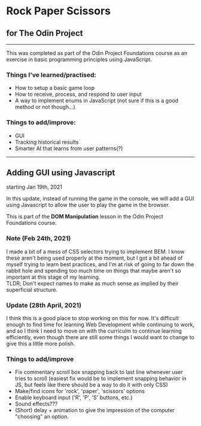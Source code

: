 # Rock Paper Scissors

## for The Odin Project

---

This was completed as part of the Odin Project Foundations course as an exercise in basic programming principles using JavaScript.

### Things I've learned/practised:
- How to setup a basic game loop
- How to receive, process, and respond to user input
- A way to implement enums in JavaScript (not sure if this is a good method or not though...)

### Things to add/improve:
- GUI
- Tracking historical results
- Smarter AI that learns from user patterns(?)

---

## Adding GUI using Javascript
starting Jan 19th, 2021

In this update, instead of running the game in the console, we will add a GUI using Javascript to allow the user to play the game in the browser.

This is part of the **DOM Manipulation** lesson in the Odin Project Foundations course.

### Note (Feb 24th, 2021)
I made a bit of a mess of CSS selectors trying to implement BEM. I know these aren't being used properly at the moment, but I got a bit ahead of myself trying to learn best practices, and I'm at risk of going to far down the rabbit hole and spending too much time on things that maybe aren't so important at this stage of my learning.\
TLDR; Don't expect names to make as much sense as implied by their superficial structure.

### Update (28th April, 2021)
I think this is a good place to stop working on this for now. It's difficult enough to find time for learning Web Development while continuing to work, and so I think I need to move on with the curriculm to continue learning efficiently, even though there are still some things I would want to change to give this a little more polish.

### Things to add/improve
- Fix commentary scroll box snapping back to last line whenever user tries to scroll (easiest fix would be to implement snapping behavior in JS, but feels like there should be a way to do it with only CSS)
- Make/find icons for 'rock', 'paper', 'scissors' options
- Enable keyboard input ('R', 'P', 'S' buttons, etc.)
- Sound effects???
- (Short) delay + animation to give the impression of the computer "choosing" an option.